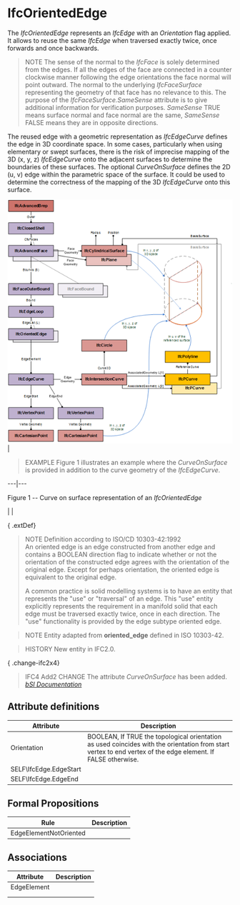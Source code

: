IfcOrientedEdge
===============
The _IfcOrientedEdge_ represents an _IfcEdge_ with an _Orientation_ flag
applied. It allows to reuse the same _IfcEdge_ when traversed exactly twice,
once forwards and once backwards.  
  
> NOTE  The sense of the normal to the _IfcFace_ is solely determined from the
> edges. If all the edges of the face are connected in a counter clockwise
> manner following the edge orientations the face normal will point outward.
> The normal to the underlying _IfcFaceSurface_ representing the geometry of
> that face has no relevance to this. The purpose of the
> _IfcFaceSurface.SameSense_ attribute is to give additional information for
> verification purposes. _SameSense_ TRUE means surface normal and face normal
> are the same, _SameSense_ FALSE means they are in opposite directions.  
  
The reused edge with a geometric representation as _IfcEdgeCurve_ defines the
edge in 3D coordinate space. In some cases, particularly when using elementary
or swept surfaces, there is the risk of imprecise mapping of the 3D (x, y, z)
_IfcEdgeCurve_ onto the adjacent surfaces to determine the boundaries of these
surfaces. The optional _CurveOnSurface_ defines the 2D (u, v) edge within the
parametric space of the surface. It could be used to determine the correctness
of the mapping of the 3D _IfcEdgeCurve_ onto this surface.  
  
  
  
![example](../figures/ifcadvancedbrep_02.png)  
|

> EXAMPLE  Figure 1 illustrates an example where the _CurveOnSurface_ is
> provided in addition to the curve geometry of the _IfcEdgeCurve_.

  
  
---|---  
  

Figure 1 -- Curve on surface representation of an _IfcOrientedEdge_

|   |  
  
  
  
{ .extDef}  
> NOTE  Definition according to ISO/CD 10303-42:1992  
> An oriented edge is an edge constructed from another edge and contains a
> BOOLEAN direction flag to indicate whether or not the orientation of the
> constructed edge agrees with the orientation of the original edge. Except
> for perhaps orientation, the oriented edge is equivalent to the original
> edge.  
>  
> A common practice is solid modelling systems is to have an entity that
> represents the "use" or "traversal" of an edge. This "use" entity explicitly
> represents the requirement in a manifold solid that each edge must be
> traversed exactly twice, once in each direction. The "use" functionality is
> provided by the edge subtype oriented edge.  
  
> NOTE  Entity adapted from **oriented_edge** defined in ISO 10303-42.  
  
> HISTORY  New entity in IFC2.0.  
  
{ .change-ifc2x4}  
> IFC4 Add2 CHANGE  The attribute _CurveOnSurface_ has been added.  
[ _bSI
Documentation_](https://standards.buildingsmart.org/IFC/DEV/IFC4_2/FINAL/HTML/schema/ifctopologyresource/lexical/ifcorientededge.htm)


Attribute definitions
---------------------
| Attribute              | Description                                                                                                                                                  |
|------------------------|--------------------------------------------------------------------------------------------------------------------------------------------------------------|
| Orientation            | BOOLEAN, If TRUE the topological orientation as used coincides with the orientation from start vertex to end vertex of the edge element. If FALSE otherwise. |
| SELF\IfcEdge.EdgeStart |                                                                                                                                                              |
| SELF\IfcEdge.EdgeEnd   |                                                                                                                                                              |

Formal Propositions
-------------------
| Rule                   | Description   |
|------------------------|---------------|
| EdgeElementNotOriented |               |

Associations
------------
| Attribute   | Description   |
|-------------|---------------|
| EdgeElement |               |
|             |               |
|             |               |

